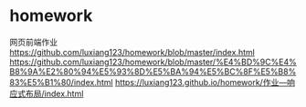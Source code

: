 # homework
网页前端作业
https://github.com/luxiang123/homework/blob/master/index.html
https://github.com/luxiang123/homework/blob/master/%E4%BD%9C%E4%B8%9A%E2%80%94%E5%93%8D%E5%BA%94%E5%BC%8F%E5%B8%83%E5%B1%80/index.html
 https://luxiang123.github.io/homework/作业—响应式布局/index.html
